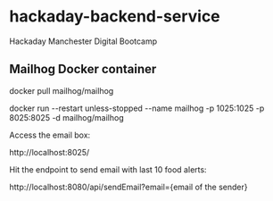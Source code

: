 # hackaday-backend-service
Hackaday Manchester Digital Bootcamp

## Mailhog Docker container 

docker pull mailhog/mailhog

docker run --restart unless-stopped --name mailhog -p 1025:1025 -p 8025:8025 -d mailhog/mailhog

Access the email box:

http://localhost:8025/

Hit the endpoint to send email with last 10 food alerts:

http://localhost:8080/api/sendEmail?email={email of the sender}
